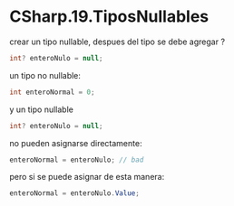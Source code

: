 # CSharp.19.TiposNullables

crear un tipo nullable, despues del tipo se debe agregar ?
```csharp
int? enteroNulo = null;
```

un tipo no nullable: 
```csharp
int enteroNormal = 0;
```
y un tipo nullable
```csharp
int? enteroNulo = null;
```

no pueden asignarse directamente:
```csharp
enteroNormal = enteroNulo; // bad
```

pero si se puede asignar de esta manera:
```csharp
enteroNormal = enteroNulo.Value;
```
